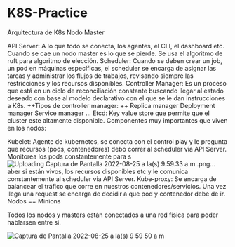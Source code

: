 # K8S-Practice

Arquitectura de K8s
Nodo Master

API Server: A lo que todo se conecta, los agentes, el CLI, el dashboard etc. Cuando se cae un nodo master es lo que se pierde. Se usa el algoritmo de ruft para algoritmo de elección.
Scheduler: Cuando se deben crear un job, un pod en máquinas específicas, el scheduler se encarga de asignar las tareas y administrar los flujos de trabajos, revisando siempre las restricciones y los recursos disponibles.
Controller Manager: Es un proceso que está en un ciclo de reconciliación constante buscando llegar al estado deseado con base al modelo declarativo con el que se le dan instrucciones a K8s.
++Tipos de controller manager: ++
Replica manager
Deployment manager
Service manager
…
Etcd: Key value store que permite que el cluster este altamente disponible.
Componentes muy importantes que viven en los nodos:

Kubelet: Agente de kubernetes, se conecta con el control play y le pregunta que recursos (pods, contenedores) debo correr al scheduler via API Server. Monitorea los pods constantemente para s![Uploading Captura de Pantalla 2022-08-25 a la(s) 9.59.33 a.m..png…]()
aber si están vivos, los recursos disponibles etc y le comunica constantemente al scheduler via API Server.
Kube-proxy: Se encarga de balancear el tráfico que corre en nuestros contenedores/servicios. Una vez llega una request se encarga de decidir a que pod y contenedor debe de ir.
Nodos == Minions

Todos los nodos y masters están conectados a una red física para poder hablarsen entre sí.


![Captura de Pantalla 2022-08-25 a la(s) 9 59 50 a m](https://user-images.githubusercontent.com/12971146/186699988-a2149597-c301-4d44-a10c-995180f9effa.png)



